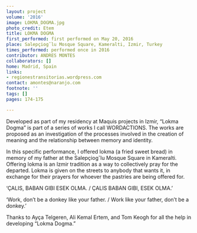 ```yaml
---
layout: project
volume: '2016'
image: LOKMA_DOGMA.jpg
photo_credit: Etem
title: LOKMA DOGMA
first_performed: first performed on May 20, 2016
place: Salepçiog˘lu Mosque Square, Kameralti, Izmir, Turkey
times_performed: performed once in 2016
contributor: ANDRES MONTES
collaborators: []
home: Madrid, Spain
links:
- regionestransitorias.wordpress.com
contact: amontes@naranjo.com
footnote: ''
tags: []
pages: 174-175

---
```


Developed as part of my residency at Maquis projects in Izmir, “Lokma Dogma” is part of a series of works I call WORDACTIONS. The works are proposed as an investigation of the processes involved in the creation of meaning and the relationship between memory  and identity.

In this specific performance, I offered lokma (a fried sweet bread) in memory of my father at the Salepçiog˘lu Mosque Square in Kameralti. Offering lokma is an Izmir tradition as a way to collectively pray for the departed. Lokma is given on the streets to anybody that wants it, in exchange for their prayers for whoever the pastries are being offered for.

‘ÇALIS, BABAN GIBI ESEK OLMA. / ÇALIS BABAN GIBI, ESEK OLMA.’

‘Work, don’t be a donkey like your father. / Work like your father, don’t be a donkey.’

Thanks to Ayça Telgeren, Ali Kemal Ertem, and Tom Keogh for all the help in developing “Lokma Dogma.”
